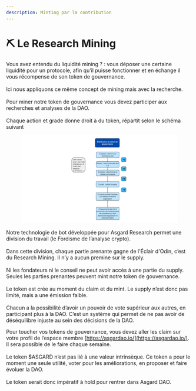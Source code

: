 ```yaml
---
description: Minting par la contribution
---
```


# ⛏ Le Research Mining

Vous avez entendu du liquidité mining ? : vous déposer une certaine liquidité pour un protocole, afin qu’il puisse fonctionner et en échange il vous récompense de son token de gouvernance. \
\
Ici nous appliquons ce même concept de mining mais avec la recherche. \
\
Pour miner notre token de gouvernance vous devez participer aux recherches et analyses de la DAO. \
\
Chaque action et grade donne droit à du token, répartit selon le schéma suivant

<figure><img src="../../.gitbook/assets/schema asgard.png" alt=""><figcaption></figcaption></figure>

Notre technologie de bot développée pour Asgard Research permet une division du travail (le Fordisme de l’analyse crypto). \
\
Dans cette division, chaque partie prenante gagne de l'Éclair d'Odin, c’est du Research Mining. Il n’y a aucun premine sur le supply.\
\
Ni les fondateurs ni le conseil ne peut avoir accès à une partie du supply. Seules les parties prenantes peuvent mint notre token de gouvernance. \
\
Le token est crée au moment du claim et du mint. Le supply n’est donc pas limité, mais a une émission faible. \
\
Chacun a la possibilité d’avoir un pouvoir de vote supérieur aux autres, en participant plus à la DAO. C’est un système qui permet de ne pas avoir de déséquilibre injuste au sein des décisions de la DAO.

Pour toucher vos tokens de gouvernance, vous devez aller les claim sur votre profil de l’espace membre [https://asgardao.io/](https://asgardao.io/). Il sera possible de le faire chaque semaine. \
\
Le token $ASGARD n’est pas lié à une valeur intrinsèque. Ce token a pour le moment une seule utilité, voter pour les améliorations, en proposer et faire évoluer la DAO.\
\
Le token serait donc impératif à hold pour rentrer dans Asgard DAO.
